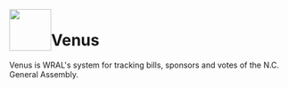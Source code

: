 <img src="https://raw.githubusercontent.com/wraldata/venus/master/leg_tracker/static/admin/img/venus_logo.png" width="75" style="float:left;">

# Venus

Venus is WRAL's system for tracking bills, sponsors and votes of the N.C. General Assembly.